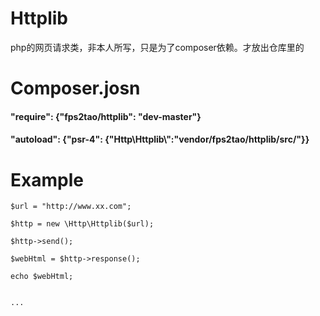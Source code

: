 # Httplib
php的网页请求类，非本人所写，只是为了composer依赖。才放出仓库里的

# Composer.josn

#### "require": {"fps2tao/httplib": "dev-master"}

#### "autoload": {"psr-4": {"Http\\Httplib\\":"vendor/fps2tao/httplib/src/"}}

# Example
	$url = "http://www.xx.com";

	$http = new \Http\Httplib($url);

	$http->send();

	$webHtml = $http->response();

	echo $webHtml;
	

	...